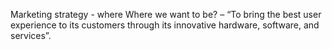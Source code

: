 Marketing strategy - where Where we want to be? – “To bring the best user experience to its customers through its innovative hardware, software, and services”.

